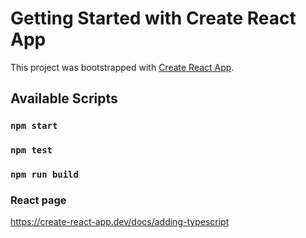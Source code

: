 # Getting Started with Create React App

This project was bootstrapped with [Create React App](https://github.com/facebook/create-react-app).

## Available Scripts

### `npm start`
### `npm test`
### `npm run build`

### React page
https://create-react-app.dev/docs/adding-typescript
